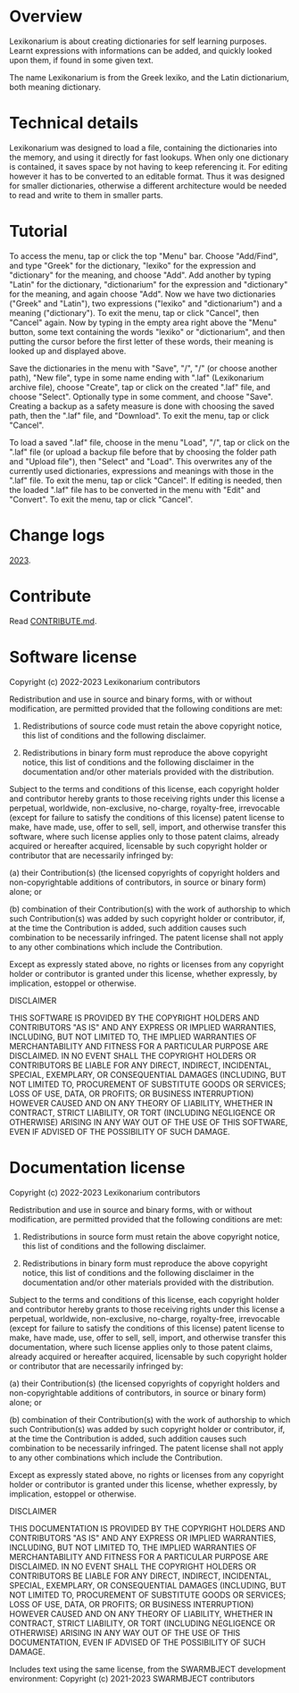 # Overview

Lexikonarium is about creating dictionaries 
for self learning purposes. Learnt expressions 
with informations can be added, and quickly 
looked upon them, if found in some given text.

The name Lexikonarium is from the Greek lexiko,
and the Latin dictionarium, both meaning dictionary.

# Technical details 

Lexikonarium was designed to load a file, 
containing the dictionaries into the memory,
and using it directly for fast lookups. When 
only one dictionary is contained, it saves 
space by not having to keep referencing it. 
For editing however it has to be converted 
to an editable format. Thus it was designed 
for smaller dictionaries, otherwise a different 
architecture would be needed to read and write 
to them in smaller parts.

# Tutorial

To access the menu, tap or click the top "Menu" 
bar. Choose "Add/Find", and type "Greek" for the 
dictionary, "lexiko" for the expression and 
"dictionary" for the meaning, and choose "Add".
Add another by typing "Latin" for the dictionary,
"dictionarium" for the expression and "dictionary" 
for the meaning, and again choose "Add". Now we 
have two dictionaries ("Greek" and "Latin"), two 
expressions ("lexiko" and "dictionarium") and a
meaning ("dictionary"). To exit the menu, tap or 
click "Cancel", then "Cancel" again. Now by typing 
in the empty area right above the "Menu" button,
some text containing the words "lexiko" or 
"dictionarium", and then putting the cursor before 
the first letter of these words, their meaning is 
looked up and displayed above.

Save the dictionaries in the menu with "Save", "/",
"/" (or choose another path), "New file", type in
some name ending with ".laf" (Lexikonarium archive 
file), choose "Create", tap or click on the created 
".laf" file, and choose "Select". Optionally type in
some comment, and choose "Save". Creating a backup 
as a safety measure is done with choosing the saved 
path, then the ".laf" file, and "Download". To exit 
the menu, tap or click "Cancel".

To load a saved ".laf" file, choose in the menu 
"Load", "/", tap or click on the ".laf" file (or 
upload a backup file before that by choosing the 
folder path and "Upload file"), then "Select" and 
"Load". This overwrites any of the currently used 
dictionaries, expressions and meanings with those 
in the ".laf" file. To exit the menu, tap or click 
"Cancel". If editing is needed, then the loaded 
".laf" file has to be converted in the menu with 
"Edit" and "Convert". To exit the menu, tap or click 
"Cancel".

# Change logs 

[2023](/docs/log/2023.md).

# Contribute

Read [CONTRIBUTE.md](/docs/CONTRIBUTE.md).

# Software license

Copyright (c) 2022-2023 Lexikonarium contributors

Redistribution and use in source and binary forms,
with or without modification, are permitted
provided that the following conditions are met:

1. Redistributions of source code must
retain the above copyright notice, this list
of conditions and the following disclaimer.

2. Redistributions in binary form must
reproduce the above copyright notice,
this list of conditions and the following 
disclaimer in the documentation and/or other 
materials provided with the distribution.

Subject to the terms and conditions of this
license, each copyright holder and contributor
hereby grants to those receiving rights under this
license a perpetual, worldwide, non-exclusive,
no-charge, royalty-free, irrevocable (except for
failure to satisfy the conditions of this license)
patent license to make, have made, use, offer to
sell, sell, import, and otherwise transfer this
software, where such license applies only to
those patent claims, already acquired or hereafter
acquired, licensable by such copyright holder or
contributor that are necessarily infringed by:

(a) their Contribution(s) (the licensed
copyrights of copyright holders and
non-copyrightable additions of contributors,
in source or binary form) alone; or

(b) combination of their Contribution(s)
with the work of authorship to which such
Contribution(s) was added by such copyright
holder or contributor, if, at the time the
Contribution is added, such addition causes
such combination to be necessarily infringed.
The patent license shall not apply to any other
combinations which include the Contribution.

Except as expressly stated above, no rights or
licenses from any copyright holder or contributor
is granted under this license, whether expressly,
by implication, estoppel or otherwise.

DISCLAIMER

THIS SOFTWARE IS PROVIDED BY THE COPYRIGHT HOLDERS
AND CONTRIBUTORS "AS IS" AND ANY EXPRESS OR
IMPLIED WARRANTIES, INCLUDING, BUT NOT LIMITED TO,
THE IMPLIED WARRANTIES OF MERCHANTABILITY AND
FITNESS FOR A PARTICULAR PURPOSE ARE DISCLAIMED.
IN NO EVENT SHALL THE COPYRIGHT HOLDERS OR
CONTRIBUTORS BE LIABLE FOR ANY DIRECT, INDIRECT,
INCIDENTAL, SPECIAL, EXEMPLARY, OR CONSEQUENTIAL
DAMAGES (INCLUDING, BUT NOT LIMITED TO,
PROCUREMENT OF SUBSTITUTE GOODS OR SERVICES;
LOSS OF USE, DATA, OR PROFITS; OR BUSINESS
INTERRUPTION) HOWEVER CAUSED AND ON ANY THEORY OF
LIABILITY, WHETHER IN CONTRACT, STRICT LIABILITY,
OR TORT (INCLUDING NEGLIGENCE OR OTHERWISE)
ARISING IN ANY WAY OUT OF THE USE OF THIS
SOFTWARE, EVEN IF ADVISED OF THE POSSIBILITY OF
SUCH DAMAGE.

# Documentation license

Copyright (c) 2022-2023 Lexikonarium contributors

Redistribution and use in source and binary forms,
with or without modification, are permitted
provided that the following conditions are met:

1. Redistributions in source form must
retain the above copyright notice, this list
of conditions and the following disclaimer.

2. Redistributions in binary form must
reproduce the above copyright notice,
this list of conditions and the following 
disclaimer in the documentation and/or other 
materials provided with the distribution.

Subject to the terms and conditions of this
license, each copyright holder and contributor
hereby grants to those receiving rights under this
license a perpetual, worldwide, non-exclusive,
no-charge, royalty-free, irrevocable (except for
failure to satisfy the conditions of this license)
patent license to make, have made, use, offer to
sell, sell, import, and otherwise transfer this
documentation, where such license applies only to
those patent claims, already acquired or hereafter
acquired, licensable by such copyright holder or
contributor that are necessarily infringed by:

(a) their Contribution(s) (the licensed
copyrights of copyright holders and
non-copyrightable additions of contributors,
in source or binary form) alone; or

(b) combination of their Contribution(s)
with the work of authorship to which such
Contribution(s) was added by such copyright
holder or contributor, if, at the time the
Contribution is added, such addition causes
such combination to be necessarily infringed.
The patent license shall not apply to any other
combinations which include the Contribution.

Except as expressly stated above, no rights or
licenses from any copyright holder or contributor
is granted under this license, whether expressly,
by implication, estoppel or otherwise.

DISCLAIMER

THIS DOCUMENTATION IS PROVIDED BY THE COPYRIGHT HOLDERS
AND CONTRIBUTORS "AS IS" AND ANY EXPRESS OR
IMPLIED WARRANTIES, INCLUDING, BUT NOT LIMITED TO,
THE IMPLIED WARRANTIES OF MERCHANTABILITY AND
FITNESS FOR A PARTICULAR PURPOSE ARE DISCLAIMED.
IN NO EVENT SHALL THE COPYRIGHT HOLDERS OR
CONTRIBUTORS BE LIABLE FOR ANY DIRECT, INDIRECT,
INCIDENTAL, SPECIAL, EXEMPLARY, OR CONSEQUENTIAL
DAMAGES (INCLUDING, BUT NOT LIMITED TO,
PROCUREMENT OF SUBSTITUTE GOODS OR SERVICES;
LOSS OF USE, DATA, OR PROFITS; OR BUSINESS
INTERRUPTION) HOWEVER CAUSED AND ON ANY THEORY OF
LIABILITY, WHETHER IN CONTRACT, STRICT LIABILITY,
OR TORT (INCLUDING NEGLIGENCE OR OTHERWISE)
ARISING IN ANY WAY OUT OF THE USE OF THIS
DOCUMENTATION, EVEN IF ADVISED OF THE POSSIBILITY OF
SUCH DAMAGE.

Includes text using the same license,
from the SWARMBJECT development environment:
Copyright (c) 2021-2023 SWARMBJECT contributors